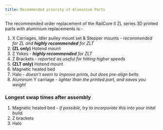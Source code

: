 ```yaml
---
title: Recommended priority of Aluminium Parts
---  
```


The recommended order replacement of the RailCore II ZL series 3D printed parts with aluminium replacements is:-
    
1. X Carriages, Idler pulley mount set & Stepper mounts - *recommended for ZL and **highly recommended** for ZLT*
1. **(ZL only)** Hotend mount 
1. Z Yokes - ***highly recommended** for ZLT*
1. Z Brackets - *reported as useful for hitting higher speeds*
1. **(ZLT only)** Hotend mount
1. Magnetic heated bed
1. Halo - *doesn't seem to improve prints, but does pre-align belts*
1. Aluminum Y carriage - *lighter than the printed part, and saves you weight*

### Longest swap times after assembly

1. Magnetic heated bed - *if possible, try to incorporate this into your inital build.*
1. Z brackets
1. Halo
